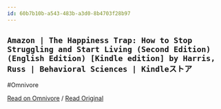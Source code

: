 ```yaml
---
id: 60b7b10b-a543-483b-a3d0-8b4703f28b97
---
```


## `Amazon | The Happiness Trap: How to Stop Struggling and Start Living (Second Edition) (English Edition) [Kindle edition] by Harris, Russ | Behavioral Sciences | Kindleストア`
#Omnivore

[Read on Omnivore](https://omnivore.app/me/amazon-the-happiness-trap-how-to-stop-struggling-and-start-livin-190bacbef2a) / [Read Original](https://www.amazon.co.jp/Happiness-Trap-Struggling-Living-English-ebook-dp-B09XQBVS6B/dp/B09XQBVS6B/ref=dp_ob_title_def)


